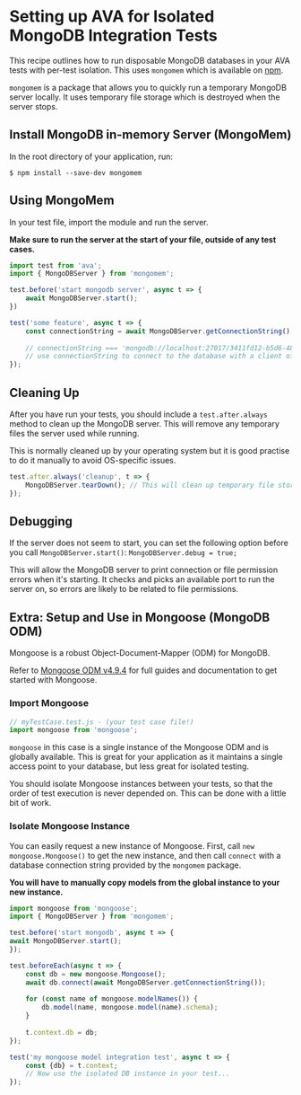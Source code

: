# Setting up AVA for Isolated MongoDB Integration Tests

This recipe outlines how to run disposable MongoDB databases in your AVA tests with per-test isolation.
This uses `mongomem` which is available on [npm](https://www.npmjs.com/package/mongomem).

`mongomem` is a package that allows you to quickly run a temporary MongoDB server locally.
It uses temporary file storage which is destroyed when the server stops. 

## Install MongoDB in-memory Server (MongoMem)
In the root directory of your application, run:

```console
$ npm install --save-dev mongomem
```

## Using MongoMem
In your test file, import the module and run the server.
 
**Make sure to run the server at the start of your file, outside of any test cases.**

```javascript
import test from 'ava';
import { MongoDBServer } from 'mongomem';

test.before('start mongodb server', async t => {
	await MongoDBServer.start();
})

test('some feature', async t => {
	const connectionString = await MongoDBServer.getConnectionString();
	
	// connectionString === 'mongodb://localhost:27017/3411fd12-b5d6-4860-854c-5bbdb011cb93'
	// use connectionString to connect to the database with a client of your choice. See below for usage with Mongoose.
});

```

## Cleaning Up

After you have run your tests, you should include a `test.after.always` method to clean up the MongoDB server.
This will remove any temporary files the server used while running.

This is normally cleaned up by your operating system but it is good practise to do it manually to avoid OS-specific issues.

```javascript
test.after.always('cleanup', t => {
	MongoDBServer.tearDown(); // This will clean up temporary file storage.
});
```


## Debugging
If the server does not seem to start, you can set the following option before you call `MongoDBServer.start()`:
`MongoDBServer.debug = true;`

This will allow the MongoDB server to print connection or file permission errors when it's starting.
It checks and picks an available port to run the server on, so errors are likely to be related to file permissions.

## Extra: Setup and Use in Mongoose (MongoDB ODM)
Mongoose is a robust Object-Document-Mapper (ODM) for MongoDB.

Refer to [Mongoose ODM v4.9.4](http://mongoosejs.com/index.html) for full guides and documentation to get started with Mongoose.

### Import Mongoose

```javascript
// myTestCase.test.js - (your test case file!)
import mongoose from 'mongoose';
```

`mongoose` in this case is a single instance of the Mongoose ODM and is globally available. This is great for your application as it maintains a single access point to your database, but less great for isolated testing. 

You should isolate Mongoose instances between your tests, so that the order of test execution is never depended on.
This can be done with a little bit of work.

### Isolate Mongoose Instance

You can easily request a new instance of Mongoose.
First, call `new mongoose.Mongoose()` to get the new instance, and then call `connect` with a database connection string provided by the `mongomem` package.

**You will have to manually copy models from the global instance to your new instance.**

```javascript
import mongoose from 'mongoose';
import { MongoDBServer } from 'mongomem';

test.before('start mongodb', async t => {
await MongoDBServer.start();
});

test.beforeEach(async t => {
	const db = new mongoose.Mongoose();
	await db.connect(await MongoDBServer.getConnectionString());
	
	for (const name of mongoose.modelNames()) {
		db.model(name, mongoose.model(name).schema);
	}
	
	t.context.db = db;
});

test('my mongoose model integration test', async t => {
	const {db} = t.context;
	// Now use the isolated DB instance in your test...
});
```
